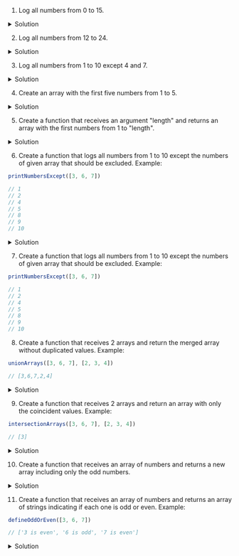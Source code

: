 
1. Log all numbers from 0 to 15.
<details>
<summary>Solution</summary>

```js
Array(16).fill().forEach((value, index) => {
    console.log(index)
})
```
</details>

2. Log all numbers from 12 to 24.
<details>
<summary>Solution</summary>

```js
Array(25).fill().forEach((value, index) => {
    if (12 <= index && index <= 24) {
        console.log(index)
    }
})
```
</details>

3. Log all numbers from 1 to 10 except 4 and 7.
<details>
<summary>Solution</summary>

```js
Array(11).fill().forEach((value, index) => {
    if (
        1 <= index && index <= 10 && // interval 1-10
        index !== 4 && // except 4
        index !== 7 // except 7
    ) {
        console.log(index)
    }
})
```
</details>

4. Create an array with the first five numbers from 1 to 5.
<details>
<summary>Solution</summary>

```js
const array = Array(5).fill().map((value, index) => {
    return index + 1
})
```
</details>

5. Create a function that receives an argument "length" and returns an array with the first numbers from 1 to "length".
<details>
<summary>Solution</summary>

```js
const generateArrayOfLength = (length) => {
    return Array(length).fill().map((value, index) => {
        return index + 1
    })
}
```
</details>

6. Create a function that logs all numbers from 1 to 10 except the numbers of given array that should be excluded. Example:

```js
printNumbersExcept([3, 6, 7])

// 1
// 2
// 4
// 5
// 8
// 9
// 10
```
<details>
<summary>Solution</summary>

```js
const printNumbersExcept = (excludedArray) => {
    Array(11).fill().map((value, index) => {
        if (
            1 <= index && index <= 10 && // interval 1-10
            !excludedArray.includes(index) // index is not included in excludedArray
        ) {
            console.log(index)
        }
    })
}
```
</details>

7. Create a function that logs all numbers from 1 to 10 except the numbers of given array that should be excluded. Example:

```js
printNumbersExcept([3, 6, 7])

// 1
// 2
// 4
// 5
// 8
// 9
// 10
```
8. Create a function that receives 2 arrays and return the merged array without duplicated values. Example:

```js
unionArrays([3, 6, 7], [2, 3, 4])

// [3,6,7,2,4]
```
<details>
<summary>Solution</summary>

```js
const unionArrays = (array1, array2) => {
    const mergedArray = [...array1, ...array2]
    return mergedArray.filter((value, index) => mergedArray.indexOf(value) === index)
}
```
</details>

9. Create a function that receives 2 arrays and return an array with only the coincident values. Example:
```js
intersectionArrays([3, 6, 7], [2, 3, 4])

// [3]
```
<details>
<summary>Solution</summary>

```js
const intersectionArrays = (array1, array2) => {
    return array1.filter((value) => array2.includes(value))
}
```
</details>

10. Create a function that receives an array of numbers and returns a new array including only the odd numbers.
<details>
<summary>Solution</summary>

```js
const isOdd = (value) => value % 2 === 0
const onlyOddArray = (array) => {
    return array.filter(isOdd)
}
```
</details>

11. Create a function that receives an array of numbers and returns an array of strings indicating if each one is odd or even. Example:
```js
defineOddOrEven([3, 6, 7])

// ['3 is even', '6 is odd', '7 is even']
```
<details>
<summary>Solution</summary>

```js
const isOdd = (value) => value % 2 === 0
const defineOddOrEven = (array) => {
    return array.map((value) => {
        return `${value} is ${isOdd(value) ? 'odd' : 'even'}`
    })
}
```
</details>